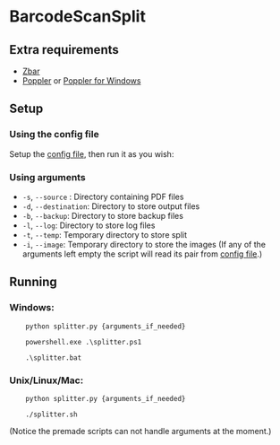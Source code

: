 # BarcodeScanSplit

## Extra requirements
- [Zbar](https://github.com/NaturalHistoryMuseum/pyzbar)
- [Poppler](https://poppler.freedesktop.org/) or [Poppler for Windows](https://github.com/oschwartz10612/poppler-windows)

## Setup

### Using the config file
Setup the [config file](config.py), then run it as you wish:

### Using arguments
- ```-s```, ```--source``` : Directory containing PDF files
- ```-d```, ```--destination```: Directory to store output files
- ```-b```, ```--backup```: Directory to store backup files
- ```-l```, ```--log```: Directory to store log files
- ```-t```, ```--temp```: Temporary directory to store split 
- ```-i```, ```--image```: Temporary directory to store the images
(If any of the arguments left empty the script will read its pair from [config file](config.py).)

## Running
### Windows:
```
    python splitter.py {arguments_if_needed}
```
```
    powershell.exe .\splitter.ps1
```
```
    .\splitter.bat
```
### Unix/Linux/Mac:
```
    python splitter.py {arguments_if_needed}
```
```
    ./splitter.sh
```

(Notice the premade scripts can not handle arguments at the moment.)